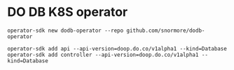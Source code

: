 # DO DB K8S operator

```shell
operator-sdk new dodb-operator --repo github.com/snormore/dodb-operator
```

```shell
operator-sdk add api --api-version=doop.do.co/v1alpha1 --kind=Database
operator-sdk add controller --api-version=doop.do.co/v1alpha1 --kind=Database
```
